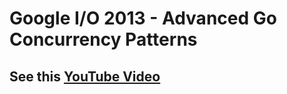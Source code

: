 # Google I/O 2013 - Advanced Go Concurrency Patterns

## See this [YouTube Video](https://www.youtube.com/watch?v=QDDwwePbDtw)
